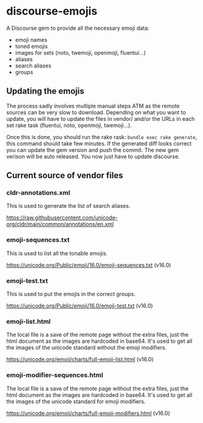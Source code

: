 # discourse-emojis

A Discourse gem to provide all the necessary emoji data:

- emoji names
- toned emojis
- images for sets (noto, twemoji, openmoji, fluentui...)
- aliases
- search aliases
- groups

## Updating the emojis

The process sadly involves multiple manual steps ATM as the remote sources can be very slow to download. Depending on what you want to update, you will have to update the files in vendor/ and/or the URLs in each set rake task (fluentui, noto, openmoji, twemoji...).

Once this is done, you should run the rake rask: `bundle exec rake generate`, this command should take few minutes. If the generated diff looks correct you can update the gem version and push the commit. The new gem verison will be auto released. You now just have to update discourse.

## Current source of vendor files

### cldr-annotations.xml

This is used to generate the list of search aliases.

https://raw.githubusercontent.com/unicode-org/cldr/main/common/annotations/en.xml

### emoji-sequences.txt

This is used to list all the tonable emojis.

https://unicode.org/Public/emoji/16.0/emoji-sequences.txt (v16.0)

### emoji-test.txt

This is used to put the emojis in the correct groups.

https://unicode.org/Public/emoji/16.0/emoji-test.txt (v16.0)

### emoji-list.html

The local file is a save of the remote page without the extra files, just the html document as the images are hardcoded in base64. It's used to get all the images of the unicode standard without the emoji modifiers.

https://unicode.org/emoji/charts/full-emoji-list.html (v16.0)

### emoji-modifier-sequences.html

The local file is a save of the remote page without the extra files, just the html document as the images are hardcoded in base64. It's used to get all the images of the unicode standard for emoji modifiers.

https://unicode.org/emoji/charts/full-emoji-modifiers.html (v16.0)
